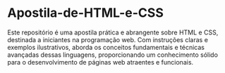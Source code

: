 # Apostila-de-HTML-e-CSS
Este repositório é uma apostila prática e abrangente sobre HTML e CSS, destinada a iniciantes na programação web. Com instruções claras e exemplos ilustrativos, aborda os conceitos fundamentais e técnicas avançadas dessas linguagens, proporcionando um conhecimento sólido para o desenvolvimento de páginas web atraentes e funcionais.
